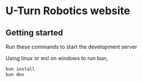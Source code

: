 # U-Turn Robotics website

## Getting started

Run these commands to start the development server

Using linux or wsl on windows to run bun,

```bash
bun install
bun dev
```
